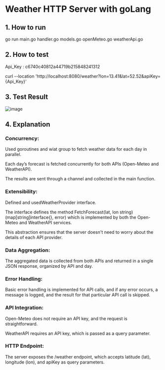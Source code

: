 # Weather HTTP Server with goLang
## 1. How to run
go run main.go handler.go models.go openMeteo.go weatherApi.go

## 2. How to test
Api_Key : c6740c40812a44719b215848241312

curl --location 'http://localhost:8080/weather?lon=13.41&lat=52.52&apiKey={Api_Key}'

## 3. Test Result
![image](https://github.com/user-attachments/assets/3b479aa1-ffd6-4808-a428-cfd91766b986)


## 4. Explanation
### Concurrency:
Used goroutines and wiat group to fetch weather data for each day in parallel.

Each day’s forecast is fetched concurrently for both APIs (Open-Meteo and WeatherAPI).

The results are sent through a channel and collected in the main function.
### Extensibility:
Defined and usedWeatherProvider interface. 

The interface defines the method FetchForecast(lat, lon string) (map[string]interface{}, error) which is implemented by both the Open-Meteo and WeatherAPI services. 

This abstraction ensures that the server doesn't need to worry about the details of each API provider.
    
### Data Aggregation:
The aggregated data is collected from both APIs and returned in a single JSON response, organized by API and day.
    
### Error Handling:
Basic error handling is implemented for API calls, and if any error occurs, a message is logged, and the result for that particular API call is skipped.
    
### API Integration:
Open-Meteo does not require an API key, and the request is straightforward.

WeatherAPI requires an API key, which is passed as a query parameter.
    
### HTTP Endpoint:

The server exposes the /weather endpoint, which accepts latitude (lat), longitude (lon), and apiKey as query parameters.

